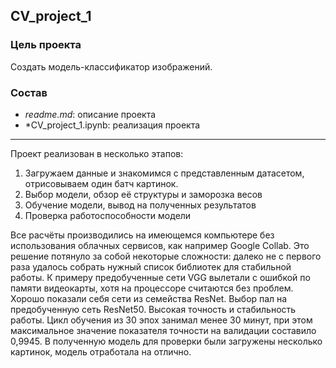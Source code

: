 ## CV_project_1

### Цель проекта
Создать модель-классификатор изображений.

### Состав
- *readme.md*: описание проекта
- *CV_project_1.ipynb: реализация проекта

_________________________________________

Проект реализован в несколько этапов:
1. Загружаем данные и знакомимся с представленным датасетом, отрисовываем один батч картинок.
2. Выбор модели, обзор её структуры и заморозка весов
3. Обучение модели, вывод на полученных результатов
4. Проверка работоспособности модели

Все расчёты производились на имеющемся компьютере без использования облачных сервисов, как например Google Collab. Это решение потянуло за собой некоторые сложности: далеко не с первого раза удалось собрать нужный список библиотек для стабильной работы. К примеру предобученные сети VGG вылетали с ошибкой по памяти видеокарты, хотя на процессоре считаются без проблем. Хорошо показали себя сети из семейства ResNet. Выбор пал на предобученную сеть ResNet50. Высокая точность и стабильность работы. Цикл обучения из 30 эпох занимал менее 30 минут, при этом максимальное значение показателя точности на валидации составило 0,9945. В полученную модель для проверки были загружены несколько картинок, модель отработала на отлично.


```python

```
